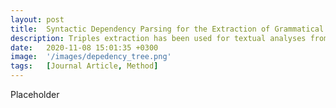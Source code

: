 ```yaml
---
layout: post
title:  Syntactic Dependency Parsing for the Extraction of Grammatical Triples
description: Triples extraction has been used for textual analyses from discourse on climate change to anti-vaccination narratives. One reason triples extraction has such wide reaching applicability is because it can be insightful to any topic where subject-object relations are important for understanding a corpus. Existing methods, however, have low precision and recall scores. For this reason I developed a method of triples extraction designed on historical and contemporary texts. This method significantly outperforms linguistic accuracy of existing methods including Stanford’s OpenIE.
date:   2020-11-08 15:01:35 +0300
image:  '/images/depedency_tree.png'
tags:   [Journal Article, Method]
---
```

Placeholder
